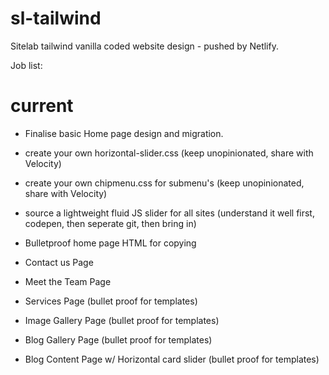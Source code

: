 # sl-tailwind
Sitelab tailwind vanilla coded website design - pushed by Netlify.

Job list:

# current
- Finalise basic Home page design and migration. 

- create your own horizontal-slider.css (keep unopinionated, share with Velocity)
- create your own chipmenu.css for submenu's (keep unopinionated, share with Velocity)
- source a lightweight fluid JS slider for all sites (understand it well first, codepen, then seperate git, then bring in)
- Bulletproof home page HTML for copying
- Contact us Page
- Meet the Team Page
- Services Page (bullet proof for templates)
- Image Gallery Page (bullet proof for templates)
- Blog Gallery Page (bullet proof for templates)
- Blog Content Page w/ Horizontal card slider (bullet proof for templates)
